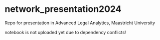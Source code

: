 # network_presentation2024
Repo for presentation in Advanced Legal Analytics, Maastricht University

notebook is not uploaded yet due to dependency conflicts!
